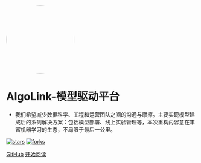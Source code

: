 <img width="180px" style="border-radius: 100%" bor src="http://www.algolink.cloud:1250/static/assets/img/mylogo/algolink5_188x67.png">

# AlgoLink-模型驱动平台

- 我们希望减少数据科学、工程和运营团队之间的沟通与摩擦。主要实现模型建成后的系列解决方案：包括模型部署、线上实验管理等，本次重构内容意在丰富机器学习的生态，不局限于最后一公里。

[![stars](https://badgen.net/github/stars/leepand/XGBoost_LR_FFM_hyperopt?icon=github&color=4ab8a1)](https://github.com/leepand/bolt4ds) [![forks](https://badgen.net/github/forks/leepand/XGBoost_LR_FFM_hyperopt?icon=github&color=4ab8a1)](https://github.com/leepand/bolt4ds)

[GitHub](<https://github.com/leepand>)
[开始阅读](README.md)
